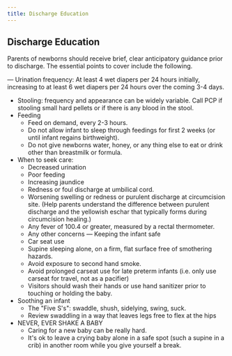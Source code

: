 ```yaml
---
title: Discharge Education
---
```


## Discharge Education

Parents of newborns should receive brief, clear anticipatory guidance prior to discharge. The essential points to cover include the following.

— Urination frequency: At least 4 wet diapers per 24 hours initially, increasing to at least 6 wet diapers per 24 hours over the coming 3-4 days. 
- Stooling: frequency and appearance can be widely variable. Call PCP if stooling small hard pellets or if there is any blood in the stool.
- Feeding
    - Feed on demand, every 2-3 hours.
    - Do not allow infant to sleep through feedings for first 2 weeks (or until infant regains birthweight).
    - Do not give newborns water, honey, or any thing else to eat or drink other than breastmilk or formula.
- When to seek care:
    - Decreased urination
    - Poor feeding
    - Increasing jaundice
    - Redness or foul discharge at umbilical cord.
    - Worsening swelling or redness or purulent discharge at circumcision site. (Help parents understand the difference between purulent discharge and the yellowish eschar that typically forms during circumcision healing.)
    - Any fever of 100.4 or greater, measured by a rectal thermometer.
    - Any other concerns
— Keeping the infant safe
    - Car seat use
    - Supine sleeping alone, on a firm, flat surface free of smothering hazards.
    - Avoid exposure to second hand smoke.
    - Avoid prolonged carseat use for late preterm infants (i.e. only use carseat for travel, not as a pacifier)
    - Visitors should wash their hands or use hand sanitizer prior to touching or holding the baby.
- Soothing an infant
    - The "Five S's": swaddle, shush, sidelying, swing, suck. 
    - Review swaddling in a way that leaves legs free to flex at the hips
- NEVER, EVER SHAKE A BABY
    - Caring for a new baby can be really hard.
    - It's ok to leave a crying baby alone in a safe spot (such a supine in a crib) in another room while you give yourself a break.
